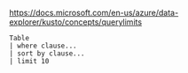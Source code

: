 https://docs.microsoft.com/en-us/azure/data-explorer/kusto/concepts/querylimits

```kusto
Table
| where clause...
| sort by clause...
| limit 10
```
